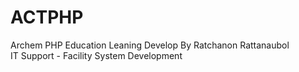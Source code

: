 # ACTPHP
Archem PHP Education Leaning 
Develop By Ratchanon Rattanaubol  
IT Support - Facility System Development 
